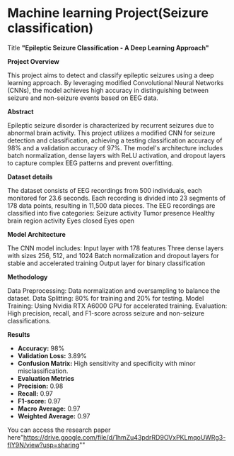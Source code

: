# Machine learning Project(Seizure classification)

Title 
**"Epileptic Seizure Classification - A Deep Learning Approach"**

**Project Overview**

This project aims to detect and classify epileptic seizures using a deep learning approach. By leveraging modified Convolutional Neural Networks (CNNs), the model achieves high accuracy in distinguishing between seizure and non-seizure events based on EEG data.

**Abstract**

Epileptic seizure disorder is characterized by recurrent seizures due to abnormal brain activity. This project utilizes a modified CNN for seizure detection and classification, achieving a testing classification accuracy of 98% and a validation accuracy of 97%. The model's architecture includes batch normalization, dense layers with ReLU activation, and dropout layers to capture complex EEG patterns and prevent overfitting.

**Dataset details**

The dataset consists of EEG recordings from 500 individuals, each monitored for 23.6 seconds. Each recording is divided into 23 segments of 178 data points, resulting in 11,500 data pieces. The EEG recordings are classified into five categories:
Seizure activity
Tumor presence
Healthy brain region activity
Eyes closed
Eyes open

**Model Architecture**

The CNN model includes:
Input layer with 178 features
Three dense layers with sizes 256, 512, and 1024
Batch normalization and dropout layers for stable and accelerated training
Output layer for binary classification

**Methodology**

Data Preprocessing: Data normalization and oversampling to balance the dataset.
Data Splitting: 80% for training and 20% for testing.
Model Training: Using Nvidia RTX A6000 GPU for accelerated training.
Evaluation: High precision, recall, and F1-score across seizure and non-seizure classifications.

**Results**

- **Accuracy:** 98%  
- **Validation Loss:** 3.89%  
- **Confusion Matrix:** High sensitivity and specificity with minor misclassification.  
- **Evaluation Metrics**  
- **Precision:** 0.98
- **Recall:** 0.97  
- **F1-score:** 0.97
- **Macro Average:** 0.97  
- **Weighted Average:** 0.97

You can access the research paper here"https://drive.google.com/file/d/1hmZu43pdrRD9OVxPKLmqoUWRg3-flY9N/view?usp=sharing""
